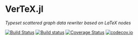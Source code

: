 # VerTeX.jl

*Typeset scattered graph data rewriter based on LaTeX nodes*

[![Build Status](https://travis-ci.org/chakravala/VerTeX.jl.svg?branch=master)](https://travis-ci.org/chakravala/VerTeX.jl)
[![Build status](https://ci.appveyor.com/api/projects/status/8poc90nqimq5903s/branch/master?svg=true)](https://ci.appveyor.com/project/chakravala/vertex-jl/branch/master)
[![Coverage Status](https://coveralls.io/repos/chakravala/VerTeX.jl/badge.svg?branch=master&service=github)](https://coveralls.io/github/chakravala/VerTeX.jl?branch=master)
[![codecov.io](http://codecov.io/github/chakravala/VerTeX.jl/coverage.svg?branch=master)](http://codecov.io/github/chakravala/VerTeX.jl?branch=master)
